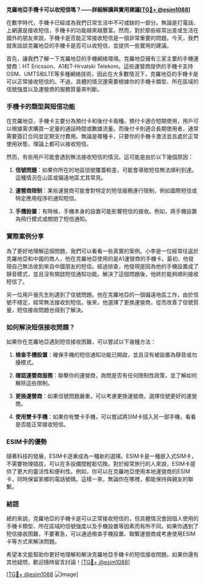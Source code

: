 **克羅地亞手機卡可以收短信嗎？——詳細解讀與實用建議[[TG💪+ @esim1088](https://t.me/s/esim1088)]**

在數字時代，手機卡已經成為我們日常生活中不可或缺的一部分。無論是打電話、上網還是接收短信，手機卡的功能越來越豐富。然而，對於那些經常出差或生活在國外的朋友來說，手機卡是否能正常接收短信是一個非常重要的問題。今天，我們就來談談克羅地亞的手機卡是否可以收短信，並提供一些實用的建議。

首先，讓我們了解一下克羅地亞的手機網絡環境。克羅地亞擁有三家主要的手機運營商：HT Ericsson、A1和T-Hrvatski Telekom。這些運營商提供的手機卡支持GSM、UMTS和LTE等多種網絡技術，因此在大多數情況下，克羅地亞的手機卡是可以正常接收短信的。不過，具體的情況還需要根據你的手機卡類型、所在區域的信號強度以及運營商的服務質量來判斷。

### 手機卡的類型與短信功能

在克羅地亞，手機卡主要分為預付卡和後付卡兩種。預付卡適合短期使用，用戶可以根據需求購買一定量的通話時間或數據流量。而後付卡則適合長期使用者，通常需要簽訂合同並定期支付費用。無論是哪種卡，只要你的手機卡激活並且處於正常使用狀態，理論上都可以接收短信。

然而，有些用戶可能會遇到無法接收短信的情況。這可能是由於以下幾個原因：

1. **信號問題**：如果你所在的地區信號覆蓋較差，可能會導致短信無法順利到達。這種情況在山區或偏遠地區尤其常見。
   
2. **運營商限制**：某些運營商可能會對特定的短信服務進行限制，例如國際短信或特定應用程序的通知短信。

3. **手機設置**：有時候，手機本身的設置可能影響短信的接收。例如，將手機設置為飛行模式或關閉了短信通知。

### 實際案例分享

為了更好地理解這個問題，我們可以看看一些真實的案例。小李是一位經常往返於克羅地亞和中國的商人，他在克羅地亞使用的是A1運營商的手機卡。最初，他發現自己無法收到來自中國朋友的短信。經過排查，他發現是因為他的手機設置成了靜音模式，並且沒有開啟短信通知功能。解決了這個問題後，他終於能夠順利接收短信了。

另一位用戶張先生則遇到了信號問題。他在克羅地亞的一個偏遠地區工作，由於信號不穩定，經常無法接收到短信。後來，他選擇了更換運營商，從而改善了信號質量，短信接收問題也得到了解決。

### 如何解決短信接收問題？

如果你在克羅地亞遇到短信接收困難，可以嘗試以下幾種方法：

1. **檢查手機設置**：確保手機的短信通知功能已開啟，並且沒有被設置為靜音或勿擾模式。

2. **確認運營商服務**：聯繫你的運營商，詢問是否有任何限制性政策，並了解如何解除這些限制。

3. **更換運營商**：如果信號問題嚴重，可以考慮更換運營商，選擇信號更好的運營商。

4. **使用雙卡手機**：如果你有雙卡手機，可以嘗試將SIM卡插入另一部手機，看看是否能正常接收短信。

### ESIM卡的優勢

隨著科技的發展，ESIM卡逐漸成為一種新的選擇。ESIM卡是一種嵌入式SIM卡，不需要物理插拔，可以在多設備間輕鬆切換。對於經常旅行的人來說，ESIM卡提供了更大的靈活性和便利性。例如，你可以在克羅地亞使用本地運營商的ESIM卡，同時保留家鄉的電話號碼。這樣一來，無論你在哪裡，都能保持與親友的聯繫。

### 結語

總的來說，克羅地亞的手機卡是可以正常接收短信的，但具體情況會因個人使用的手機卡類型、所在區域的信號強度以及手機設置等因素而有所不同。如果你遇到了短信接收困難，不要著急，可以通過檢查手機設置、聯繫運營商或考慮使用ESIM卡等方式來解決問題。

希望本文能幫助你更好地理解和解決克羅地亞手機卡的短信接收問題。如果你還有其他疑問，歡迎隨時留言討論！[[TG💪+ @esim1088](https://t.me/s/esim1088)] 

[[TG💪+ @esim1088](https://t.me/s/esim1088) ![Image](https://i.postimg.cc/4NQfJmqS/Snipaste-2025-05-13-00-14-12.png)]